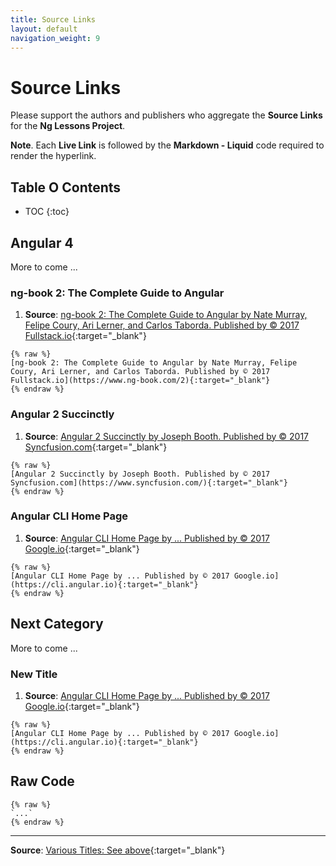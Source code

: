 ```yaml
---
title: Source Links
layout: default
navigation_weight: 9
---
```

# Source Links

Please support the authors and publishers who aggregate the **Source Links** for the **Ng Lessons Project**.

**Note**. Each **Live Link** is followed by the **Markdown - Liquid** code required to render the hyperlink.

## Table O Contents

- TOC
{:toc}

## Angular 4

More to come ...

### ng-book 2: The Complete Guide to Angular

1. **Source**: [ng-book 2: The Complete Guide to Angular by Nate Murray, Felipe Coury, Ari Lerner, and Carlos Taborda. Published by © 2017 Fullstack.io](http://cowles.yale.edu/sites/default/files/files/pub/d20/d2069.pdf){:target="_blank"}

```liquid
{% raw %}
[ng-book 2: The Complete Guide to Angular by Nate Murray, Felipe Coury, Ari Lerner, and Carlos Taborda. Published by © 2017 Fullstack.io](https://www.ng-book.com/2){:target="_blank"}
{% endraw %}
```

### Angular 2 Succinctly

1. **Source**: [Angular 2 Succinctly by Joseph Booth. Published by © 2017 Syncfusion.com](https://www.syncfusion.com/){:target="_blank"}

```liquid
{% raw %}
[Angular 2 Succinctly by Joseph Booth. Published by © 2017 Syncfusion.com](https://www.syncfusion.com/){:target="_blank"}
{% endraw %}
```

### Angular CLI Home Page

1. **Source**: [Angular CLI Home Page by ... Published by © 2017 Google.io](https://cli.angular.io){:target="_blank"}

```liquid
{% raw %}
[Angular CLI Home Page by ... Published by © 2017 Google.io](https://cli.angular.io){:target="_blank"}
{% endraw %}
```

## Next Category

More to come ...

### New Title

1. **Source**: [Angular CLI Home Page by ... Published by © 2017 Google.io](https://cli.angular.io){:target="_blank"}

```liquid
{% raw %}
[Angular CLI Home Page by ... Published by © 2017 Google.io](https://cli.angular.io){:target="_blank"}
{% endraw %}
```

## Raw Code

```liquid
{% raw %}
`...`
{% endraw %}
```

***

**Source**: [Various Titles: See above](https://mminail.github.io){:target="_blank"}

